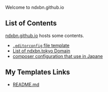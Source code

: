 Welcome to ndxbn.github.io

## List of Contents
[ndxbn.github.io](https://ndxbn.github.io) hosts some contents.

* [`.editorconfig` file template](./editorconfig)
* [List of ndxbn.tokyo Domain](./domain_list)
* [composer configuration that use in Japane](./composer)

## My Templates Links

* [README.md](./readme-template.md)
